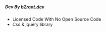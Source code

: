 # <h5>Dev By <a href="">b2root.dev</a></h5>
* Licensed Code With No Open Source Code
* Css & jquery library
